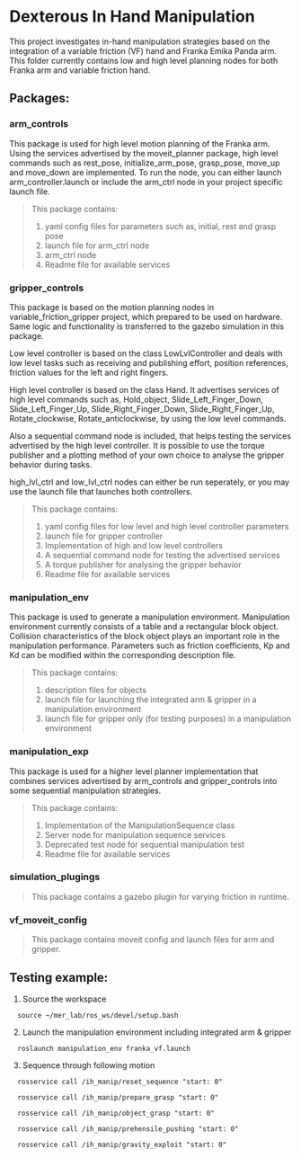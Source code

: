 # Dexterous In Hand Manipulation
This project investigates in-hand manipulation strategies based on the integration of a variable friction (VF) hand and Franka Emika Panda arm. This folder currently contains low and high level planning nodes for both Franka arm and variable friction hand.

## Packages:

### arm_controls
This package is used for high level motion planning of the Franka arm. Using the services advertised by the moveit_planner package, high level commands such as rest_pose, initialize_arm_pose, grasp_pose, move_up and move_down are implemented. To run the node, you can either launch arm_controller.launch or include the arm_ctrl node in your project specific launch file.
> This package contains:
> 1. yaml config files for parameters such as, initial, rest and grasp pose
> 2. launch file for arm_ctrl node
> 3. arm_ctrl node
> 4. Readme file for available services

### gripper_controls
This package is based on the motion planning nodes in variable_friction_gripper project, which prepared to be used on hardware. Same logic and functionality is transferred to the gazebo simulation in this package.

Low level controller is based on the class LowLvlController and deals with low level tasks such as receiving and publishing effort, position references, friction values for the left and right fingers.

High level controller is based on the class Hand. It advertises services of high level commands such as, Hold_object, Slide_Left_Finger_Down, Slide_Left_Finger_Up, Slide_Right_Finger_Down, Slide_Right_Finger_Up, Rotate_clockwise, Rotate_anticlockwise, by using the low level commands.

Also a sequential command node is included, that helps testing the services advertised by the high level controller. It is possible to use the torque publisher and a plotting method of your own choice to analyse the gripper behavior during tasks.

high_lvl_ctrl and low_lvl_ctrl nodes can either be run seperately, or you may use the launch file that launches both controllers.
> This package contains:
> 1. yaml config files for low level and high level controller parameters
> 2. launch file for gripper controller
> 3. Implementation of high and low level controllers
> 4. A sequential command node for testing the advertised services
> 4. A torque publisher for analysing the gripper behavior
> 5. Readme file for available services

### manipulation_env
This package is used to generate a manipulation environment. Manipulation environment currently consists of a table and a rectangular block object. Collision characteristics of the block object plays an important role in the manipulation performance. Parameters such as friction coefficients, Kp and Kd can be modified within the corresponding description file.
> This package contains:
> 1. description files for objects
> 2. launch file for launching the integrated arm & gripper in a manipulation environment
> 3. launch file for gripper only (for testing purposes) in a manipulation environment

### manipulation_exp
This package is used for a higher level planner implementation that combines services advertised by arm_controls and gripper_controls into some sequential manipulation strategies.
> This package contains:
> 1. Implementation of the ManipulationSequence class
> 2. Server node for manipulation sequence services
> 3. Deprecated test node for sequential manipulation test
> 4. Readme file for available services

### simulation_plugings
> This package contains a gazebo plugin for varying friction in runtime.

### vf_moveit_config
> This package contains moveit config and launch files for arm and gripper.

## Testing example:
1. Source the workspace
```
  source ~/mer_lab/ros_ws/devel/setup.bash
```
2. Launch the manipulation environment including integrated arm & gripper
```
  roslaunch manipulation_env franka_vf.launch
```
3. Sequence through following motion
```
  rosservice call /ih_manip/reset_sequence "start: 0"
```
```
  rosservice call /ih_manip/prepare_grasp "start: 0"
```
```
  rosservice call /ih_manip/object_grasp "start: 0"
```
```
  rosservice call /ih_manip/prehensile_pushing "start: 0"
```
```
  rosservice call /ih_manip/gravity_exploit "start: 0"
```
